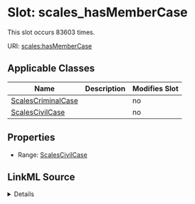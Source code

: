 

# Slot: scales_hasMemberCase




This slot occurs 83603 times.


URI: [scales:hasMemberCase](http://schemas.scales-okn.org/rdf/scales#hasMemberCase)



<!-- no inheritance hierarchy -->





## Applicable Classes

| Name | Description | Modifies Slot |
| --- | --- | --- |
| [ScalesCriminalCase](../classes/ScalesCriminalCase.md) |  |  no  |
| [ScalesCivilCase](../classes/ScalesCivilCase.md) |  |  no  |







## Properties

* Range: [ScalesCivilCase](../classes/ScalesCivilCase.md)







## LinkML Source

<details>

```yaml
name: scales_hasMemberCase
from_schema: okns:scales-kg
rank: 1000
slot_uri: scales:hasMemberCase
alias: scales_hasMemberCase
domain_of:
- scales_CivilCase
- scales_CriminalCase
range: scales_CivilCase

```
</details>